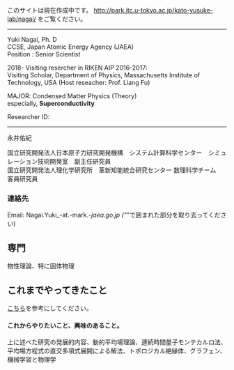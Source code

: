 このサイトは現在作成中です。
http://park.itc.u-tokyo.ac.jp/kato-yusuke-lab/nagai/
をご覧ください。

---

Yuki Nagai, Ph. D  
CCSE, Japan Atomic Energy Agency (JAEA)   
Position : Senior Scientist   

2018- Visiting resercher in RIKEN AIP 
2016-2017:  
Visiting Scholar, Department of Physics, Massachusetts Institute of Technology, USA (Host reseacher: Prof. Liang Fu)  

MAJOR: Condensed Matter Physics (Theory)  
especially, <b>Superconductivity</b>

Researcher ID:  
<span id='badgeCont644019' style='width:126px'><script src='http://labs.researcherid.com/mashlets?el=badgeCont644019&mashlet=badge&showTitle=false&className=a&rid=B-6698-2011'></script></span>

---

永井佑紀  

国立研究開発法人日本原子力研究開発機構　システム計算科学センター　シミュレーション技術開発室　副主任研究員   
国立研究開発法人理化学研究所　革新知能統合研究センター 数理科学チーム　客員研究員   

### 連絡先
Email: Nagai.Yuki_-at.-mark.-_jaea.go.jp ("_"で囲まれた部分を取り去ってください) 

## 専門
物性理論、特に固体物理


## これまでやってきたこと
[こちら](./koremade.md)を参考にしてください。

#### これからやりたいこと、興味のあること。
上に述べた研究の発展的内容、動的平均場理論、連続時間量子モンテカルロ法、平均場方程式の直交多項式展開による解法、トポロジカル絶縁体、グラフェン、機械学習と物理学



